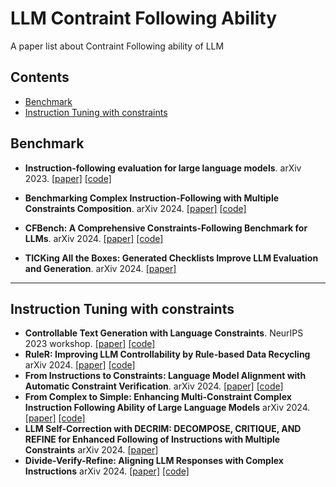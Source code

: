 # LLM Contraint Following Ability
A paper list about Contraint Following ability of LLM

## Contents

- [Benchmark](#benchmark)
- [Instruction Tuning with constraints](#instruction-tuning-with-constraints)

## Benchmark
- **Instruction-following evaluation for large language models**. arXiv 2023. [[paper]](https://arxiv.org/abs/2311.07911) [[code]](https://github.com/google-research/google-research/tree/master/instruction_following_eval)
- **Benchmarking Complex Instruction-Following with Multiple Constraints Composition**. arXiv 2024. [[paper]](https://arxiv.org/abs/2407.03978) [[code]](https://github.com/thu-coai/ComplexBench)

- **CFBench: A Comprehensive Constraints-Following Benchmark for LLMs**. arXiv 2024. [[paper]](https://arxiv.org/abs/2408.01122) [[code]](https://github.com/PKU-Baichuan-MLSystemLab/CFBench)


- **TICKing All the Boxes: Generated Checklists Improve LLM Evaluation and Generation**. arXiv 2024. [[paper]](https://arxiv.org/abs/2410.03608) 



---

## Instruction Tuning with constraints
- **Controllable Text Generation with Language Constraints**. NeurIPS 2023 workshop. [[paper]](https://arxiv.org/abs/2212.10466) [[code]](https://arxiv.org/abs/2212.10466)
- **RuleR: Improving LLM Controllability by Rule-based Data Recycling** arXiv 2024. [[paper]](https://arxiv.org/abs/2406.15938) [[code]](https://github.com/MingLiiii/RuleR/tree/main)
- **From Instructions to Constraints: Language Model Alignment with Automatic Constraint Verification**. arXiv 2024. [[paper]](https://arxiv.org/abs/2403.06326) [[code]](https://arxiv.org/abs/2403.06326)
- **From Complex to Simple: Enhancing Multi-Constraint Complex Instruction Following Ability of Large Language Models** arXiv 2024. [[paper]](https://arxiv.org/abs/2404.15846) [[code]](https://github.com/meowpass/FollowComplexInstruction)
- **LLM Self-Correction with DECRIM: DECOMPOSE, CRITIQUE, AND REFINE for Enhanced Following of Instructions with Multiple Constraints** arXiv 2024. [[paper]](https://arxiv.org/abs/2410.06458)
- **Divide-Verify-Refine: Aligning LLM Responses with Complex Instructions** arXiv 2024. [[paper]](https://arxiv.org/abs/2410.12207) [[code]](https://anonymous.4open.science/r/CODE_ICLR2025-52CE/README.md)

